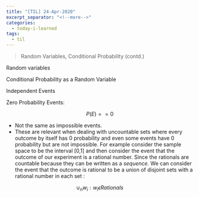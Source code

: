 ```yaml
---
title: "[TIL] 24-Apr-2020"
excerpt_separator: "<!--more-->"
categories:
  - today-i-learned
tags:
  - til 
---
```


> Random Variables, Conditional Probability (contd.)

<!--more-->

Random variables

Conditional Probability as a Random Variable

Independent Events

Zero Probability Events:

  $$P(E) == 0$$

- Not the same as impossible events.
- These are relevant when dealing with uncountable sets where every outcome by itself has 0 probability and even some events have 0 probability but are not impossible. For example consider the sample space to be the interval [0,1] and then consider the event that the outcome of our experiment is a rational number. Since the rationals are countable because they can be written as a *sequence.* We can consider the event that the outcome is rational to be a union of disjoint sets with a rational number in each set :

$$\cup_n w_i : w_i \epsilon Rationals $$
